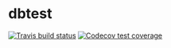 # dbtest
<!-- badges: start -->
[![Travis build status](https://travis-ci.org/jonkeane/dbtest.svg?branch=master)](https://travis-ci.org/jonkeane/dbtest)
[![Codecov test coverage](https://codecov.io/gh/jonkeane/dbtest/branch/master/graph/badge.svg)](https://codecov.io/gh/jonkeane/dbtest?branch=master)
<!-- badges: end -->
